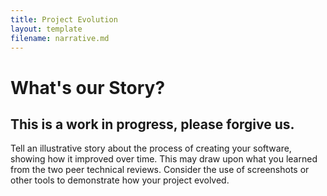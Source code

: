 ```yaml
---
title: Project Evolution
layout: template
filename: narrative.md
---
```


# What's our Story?

## This is a work in progress, please forgive us.

Tell an illustrative story about the process of creating your software, showing how it improved over time. This may draw upon what you learned from the two peer technical reviews. Consider the use of screenshots or other tools to demonstrate how your project evolved.
